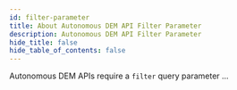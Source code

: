 ```yaml
---
id: filter-parameter
title: About Autonomous DEM API Filter Parameter
description: Autonomous DEM API Filter Parameter
hide_title: false
hide_table_of_contents: false
---
```


Autonomous DEM APIs require a `filter` query parameter ...
